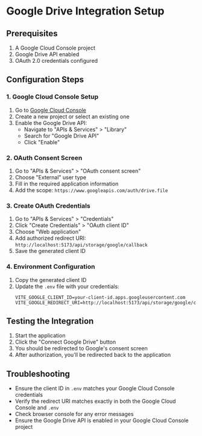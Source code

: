 # Google Drive Integration Setup

## Prerequisites
1. A Google Cloud Console project
2. Google Drive API enabled
3. OAuth 2.0 credentials configured

## Configuration Steps

### 1. Google Cloud Console Setup
1. Go to [Google Cloud Console](https://console.cloud.google.com/)
2. Create a new project or select an existing one
3. Enable the Google Drive API:
   - Navigate to "APIs & Services" > "Library"
   - Search for "Google Drive API"
   - Click "Enable"

### 2. OAuth Consent Screen
1. Go to "APIs & Services" > "OAuth consent screen"
2. Choose "External" user type
3. Fill in the required application information
4. Add the scope: `https://www.googleapis.com/auth/drive.file`

### 3. Create OAuth Credentials
1. Go to "APIs & Services" > "Credentials"
2. Click "Create Credentials" > "OAuth client ID"
3. Choose "Web application"
4. Add authorized redirect URI: `http://localhost:5173/api/storage/google/callback`
5. Save the generated client ID

### 4. Environment Configuration
1. Copy the generated client ID
2. Update the `.env` file with your credentials:
   ```env
   VITE_GOOGLE_CLIENT_ID=your-client-id.apps.googleusercontent.com
   VITE_GOOGLE_REDIRECT_URI=http://localhost:5173/api/storage/google/callback
   ```

## Testing the Integration
1. Start the application
2. Click the "Connect Google Drive" button
3. You should be redirected to Google's consent screen
4. After authorization, you'll be redirected back to the application

## Troubleshooting
- Ensure the client ID in `.env` matches your Google Cloud Console credentials
- Verify the redirect URI matches exactly in both the Google Cloud Console and `.env`
- Check browser console for any error messages
- Ensure the Google Drive API is enabled in your Google Cloud Console project